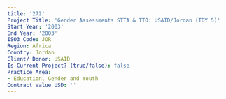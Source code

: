 ```yaml
---
title: '272'
Project Title: 'Gender Assessments STTA & TTO: USAID/Jordan (TDY 5)'
Start Year: '2003'
End Year: '2003'
ISO3 Code: JOR
Region: Africa
Country: Jordan
Client/ Donor: USAID
Is Current Project? (true/false): false
Practice Area:
- Education, Gender and Youth
Contract Value USD: ''
---
```


